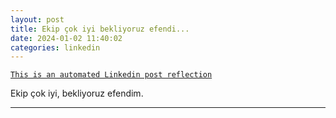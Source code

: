 ```yaml
---
layout: post
title: Ekip çok iyi bekliyoruz efendi...
date: 2024-01-02 11:40:02
categories: linkedin
---
```


[`This is an automated Linkedin post reflection`](https://www.linkedin.com/feed/update/urn:li:activity:7147914433883799552)

Ekip çok iyi, bekliyoruz efendim.

<hr>
<div class="row mt-3 d-flex justify-content-center align-items-center>


</div>
